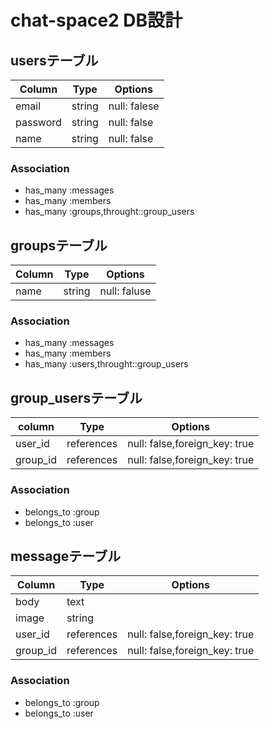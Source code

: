 # chat-space2 DB設計
## usersテーブル
|Column|Type|Options|
|------|----|------|
|email|string|null: falese|
|password|string|null: false|
|name|string|null: false|
### Association
- has_many :messages
- has_many :members
- has_many :groups,throught::group_users

## groupsテーブル
|Column|Type|Options|
|------|----|------|
|name|string|null: faluse|
### Association
- has_many :messages
- has_many :members
- has_many :users,throught::group_users

## group_usersテーブル
|column|Type|Options|
|------|----|-------|
|user_id|references|null: false,foreign_key: true|
|group_id|references|null: false,foreign_key: true|
### Association
- belongs_to :group
- belongs_to :user

## messageテーブル
|Column|Type|Options|
|------|----|-------|
|body|text| |
|image|string| |
|user_id|references|null: false,foreign_key: true|
|group_id|references|null: false,foreign_key: true|
### Association
- belongs_to :group
- belongs_to :user